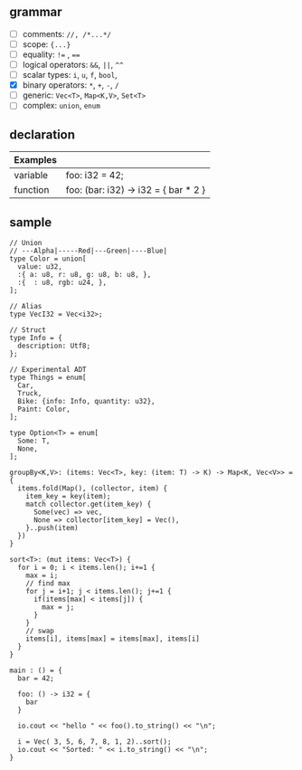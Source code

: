 ## grammar

- [ ] comments: `//, /*...*/`
- [ ] scope: `{...}`
- [ ] equality: `!=` , `==`
- [ ] logical operators: `&&`, `||`, `^^`
- [ ] scalar types: `i`, `u`, `f`, `bool`, 
- [x] binary operators: `*`, `+`, `-`, `/`
- [ ] generic: `Vec<T>`, `Map<K,V>`, `Set<T>`
- [ ] complex: `union`, `enum`

## declaration

| Examples |                                      |
| -------- | ------------------------------------ |
| variable | foo: i32 = 42;                       |
| function | foo: (bar: i32) -> i32 = { bar * 2 } |

## sample

```io
// Union
// ---Alpha|-----Red|---Green|----Blue|
type Color = union[
  value: u32,
  :{ a: u8, r: u8, g: u8, b: u8, },
  :{  : u8, rgb: u24, },
];

// Alias
type VecI32 = Vec<i32>;

// Struct
type Info = {  
  description: Utf8;
};

// Experimental ADT 
type Things = enum[
  Car,
  Truck,
  Bike: {info: Info, quantity: u32},
  Paint: Color,  
];

type Option<T> = enum[
  Some: T,
  None,
];

groupBy<K,V>: (items: Vec<T>, key: (item: T) -> K) -> Map<K, Vec<V>> = {
  items.fold(Map(), (collector, item) {
    item_key = key(item);
    match collector.get(item_key) {
      Some(vec) => vec,              
      None => collector[item_key] = Vec(),
    }..push(item)
  })
}

sort<T>: (mut items: Vec<T>) {
  for i = 0; i < items.len(); i+=1 {
    max = i;
    // find max
    for j = i+1; j < items.len(); j+=1 {
      if(items[max] < items[j]) {
        max = j;
      }
    }
    // swap
    items[i], items[max] = items[max], items[i]
  }
}

main : () = {
  bar = 42;

  foo: () -> i32 = {
    bar
  }

  io.cout << "hello " << foo().to_string() << "\n";

  i = Vec( 3, 5, 6, 7, 8, 1, 2)..sort();
  io.cout << "Sorted: " << i.to_string() << "\n";
}
```
